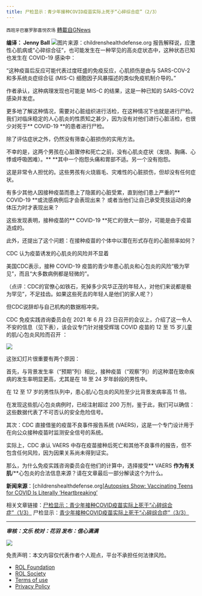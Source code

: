 ```yaml
---
title: 尸检显示：青少年接种COVID疫苗实际上死于“心碎综合症”（2/3）
---
```

`西班牙巴塞罗那喜悦农场` [轉載自GNews](https://gnews.org/zh-hans/2042156/)

**编译： Jenny Ball**
![](https://assets.gnews.org/wp-content/uploads/2022/02/tempsnip尸检显示：青少年接种-COVID-疫苗实际上死于心碎综合症.png)图片来源：childrenshealthdefense.org
报告解释说，应激性心肌病或“心碎综合征”，也可能发生在一种罕见的高炎症状态中，这种状态已知也发生在 COVID-19 感染中：

“这种疫苗后反应可能代表过度旺盛的免疫反应，心肌损伤是由与 SARS-COV-2 和多系统炎症综合征 (MIS-C) 细胞因子风暴描述的类似免疫机制介导的。”

作者承认，这种病理发现也可能是 MIS-C 的结果，这是一种已知的 SARS-COV2 感染并发症。

更多地了解这种情况，需要对心脏组织进行活检，在这种情况下也就是进行尸检。我们对临床稳定的人心肌炎的性质知之甚少，因为没有对他们进行心脏活检，也很少对死于** COVID-19 **的患者进行尸检。

除了评估症状之外，仍然没有筛查心脏损伤的实用方法。

不幸的是，这两个男孩在心脏骤停和死亡之前，没有心肌炎症状（发烧、胸痛、心悸或呼吸困难）。** **其中一个抱怨头痛和胃部不适。另一个没有抱怨。

这是非常令人担忧的。这些男孩有火烧眉毛、灾难性的心脏损伤，但却没有任何症状。

有多少其他人因接种疫苗而患上了隐匿的心脏受累，直到他们患上严重的** COVID-19 **或流感病例后才会表现出来？ 或者当他们让自己承受竞技运动的身体压力时才表现出来？

这些发现表明，接种疫苗的** COVID-19 **死亡的很大一部分，可能是由于疫苗造成的。

此外，还提出了这个问题：在接种疫苗的个体中以潜在形式存在的心脏频率如何？

CDC 认为疫苗诱发的心肌炎的风险并不显着

美国CDC表示，接种 COVID-19 疫苗的青少年患心肌炎和心包炎的风险“极为罕见”，而且“大多数病例都是轻微的”。

（点评：CDC的官僚心如铁石，死掉多少风华正茂的年轻人，对他们来说都是极为罕见”，不足挂齿。如果这些死去的年轻人是他们的家人呢？）

但CDC说辞却与自己机构的数据相冲突。

CDC 免疫实践咨询委员会在 2021 年 6 月 23 日召开的会议上，介绍了这一令人不安的信息（见下表），该会议专门针对接受辉瑞 COVID 疫苗的 12 至 15 岁儿童的肌/心包炎风险而召开 ：

![](https://assets.gnews.org/wp-content/uploads/2022/02/tempsnip尸检显示：青少年接种COVID疫苗实际上死于心碎综合症.png)

这张幻灯片很重要有两个原因：

首先，与背景发生率（“预期”列）相比，接种疫苗（“观察”列）的这种潜在致命疾病的发生率明显更高，尤其是在 18 至 24 岁年龄段的男性中。

在 12 至 17 岁的男性队列中，患心肌/心包炎的风险至少比背景发病率高 11 倍。

在发现这些肌/心包炎病例时，已经注射超过 200 万剂，鉴于此，我们可以确信：这些数据代表了不可否认的安全危险信号。

其次：CDC 直接借鉴的疫苗不良事件报告系统 (VAERS)，这是一个专门设计用于在向公众接种疫苗时监测安全信号的系统。

实际上，CDC 承认 VAERS 中存在疫苗接种后死亡和其他不良事件的报告，但不包含任何风险，因为因果关系尚未得到证实。

那么，为什么免疫实践咨询委员会在他们的计算中，选择接受** VAERS **作为有关肌**/**心包炎的合法信息来源？请在文章最后一部分解读这个为什么。

**新闻来源**：[childrenshealthdefense.org][Autopsies Show: Vaccinating Teens for COVID Is Literally ‘Heartbreaking’](https://childrenshealthdefense.org/defender/autopsies-vaccinating-teens-covid-heartbreaking/?utm_source=salsa&amp;eType=EmailBlastContent&amp;eId=b9383cc3-996a-42a8-b5d1-a5f67e4e0268)

相关文章链接：[尸检显示：青少年接种COVID疫苗实际上死于“心碎综合症”（1/3）](https://gnews.org/zh-hans/2042082/)
尸检显示：[青少年接种COVID疫苗实际上死于“心碎综合症”（3/3）](https://gnews.org/zh-hans/2041979/)

* * *

***审核：文乐
校对：花羽
发布：信心满满***

![](https://assets.gnews.org/wp-content/uploads/2022/02/西喜-6.jpeg)



 

免责声明：本文内容仅代表作者个人观点，平台不承担任何法律风险。

- [ROL Foundation](https://rolfoundation.org/)
- [ROL Society](https://rolsociety.org/)
- [Terms of use](https://gnews.org/terms-of-use-3/)
- [Privacy Policy](https://gnews.org/privacy-policy/)
